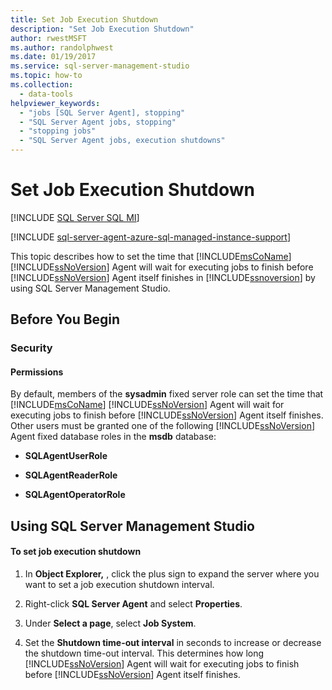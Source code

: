 ```yaml
---
title: Set Job Execution Shutdown
description: "Set Job Execution Shutdown"
author: rwestMSFT
ms.author: randolphwest
ms.date: 01/19/2017
ms.service: sql-server-management-studio
ms.topic: how-to
ms.collection:
  - data-tools
helpviewer_keywords:
  - "jobs [SQL Server Agent], stopping"
  - "SQL Server Agent jobs, stopping"
  - "stopping jobs"
  - "SQL Server Agent jobs, execution shutdowns"
---
```


# Set Job Execution Shutdown

[!INCLUDE [SQL Server SQL MI](../includes/applies-to-version/sql-asdbmi.md)]

[!INCLUDE [sql-server-agent-azure-sql-managed-instance-support](../includes/sql-server-agent-azure-sql-managed-instance-support.md)]

This topic describes how to set the time that [!INCLUDE[msCoName](../includes/msconame-md.md)] [!INCLUDE[ssNoVersion](../includes/ssnoversion-md.md)] Agent will wait for executing jobs to finish before [!INCLUDE[ssNoVersion](../includes/ssnoversion-md.md)] Agent itself finishes in [!INCLUDE[ssnoversion](../includes/ssnoversion-md.md)] by using SQL Server Management Studio.  
  
## <a name="BeforeYouBegin"></a>Before You Begin  
  
### <a name="Security"></a>Security  
  
#### <a name="Permissions"></a>Permissions  
By default, members of the **sysadmin** fixed server role can set the time that [!INCLUDE[msCoName](../includes/msconame-md.md)] [!INCLUDE[ssNoVersion](../includes/ssnoversion-md.md)] Agent will wait for executing jobs to finish before [!INCLUDE[ssNoVersion](../includes/ssnoversion-md.md)] Agent itself finishes. Other users must be granted one of the following [!INCLUDE[ssNoVersion](../includes/ssnoversion-md.md)] Agent fixed database roles in the **msdb** database:  
  
-   **SQLAgentUserRole**  
  
-   **SQLAgentReaderRole**  
  
-   **SQLAgentOperatorRole**  
  
## <a name="SSMSProcedure"></a>Using SQL Server Management Studio  
  
#### To set job execution shutdown  
  
1.  In **Object Explorer,** , click the plus sign to expand the server where you want to set a job execution shutdown interval.  
  
2.  Right-click **SQL Server Agent** and select **Properties**.  
  
3.  Under **Select a page**, select **Job System**.  
  
4.  Set the **Shutdown time-out interval** in seconds to increase or decrease the shutdown time-out interval. This determines how long [!INCLUDE[ssNoVersion](../includes/ssnoversion-md.md)] Agent will wait for executing jobs to finish before [!INCLUDE[ssNoVersion](../includes/ssnoversion-md.md)] Agent itself finishes.  
